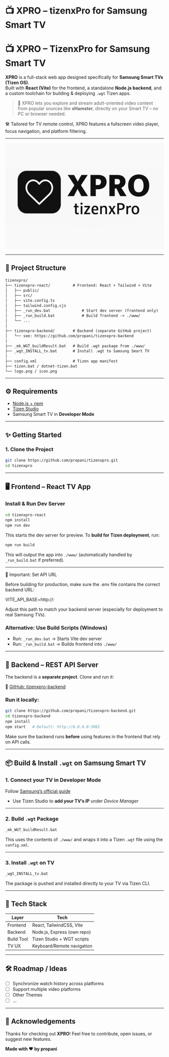 # 📺 XPRO – tizenxPro for Samsung Smart TV

# 📺 XPRO – TizenxPro for Samsung Smart TV

**XPRO** is a full-stack web app designed specifically for **Samsung Smart TVs (Tizen OS)**.  
Built with **React (Vite)** for the frontend, a standalone **Node.js backend**, and a custom toolchain for building & deploying `.wgt` Tizen apps.

> 📡 XPRO lets you explore and stream adult-oriented video content from popular sources like **xHamster**, directly on your Smart TV – no PC or browser needed.

🛠️ Tailored for TV remote control, XPRO features a fullscreen video player, focus navigation, and platform filtering.

---

![XPRO Logo](./logo.png)

---

## 🧽 Project Structure

```
tizenxpro/
├── tizenxpro-react/          # Frontend: React + Tailwind + Vite
│   ├── public/
│   ├── src/
│   ├── vite.config.ts
│   ├── tailwind.config.cjs
│   ├── _run_dev.bat              # Start dev server (frontend only)
│   ├── _run_build.bat            # Build frontend -> ./www/
│   └── ...
│
├── tizenxpro-backend/        # Backend (separate GitHub project)
│   └── see: https://github.com/propani/tizenxpro-backend
│
├── _mk_WGT_buildResult.bat   # Build .wgt package from ./www/
├── _wgt_INSTALL_tv.bat       # Install .wgt to Samsung Smart TV
│
├── config.xml                # Tizen app manifest
├── tizen.bat / dotnet-tizen.bat
└── logo.png / icon.png
```

---

## ⚙️ Requirements

* [Node.js + npm](https://nodejs.org/)
* [Tizen Studio](https://developer.tizen.org/development/tizen-studio)
* Samsung Smart TV in **Developer Mode**

---

## ✨ Getting Started

### 1. Clone the Project

```bash
git clone https://github.com/propani/tizenxpro.git
cd tizenxpro
```

---

## 🖥️ Frontend – React TV App

### Install & Run Dev Server

```bash
cd tizenxpro-react
npm install
npm run dev
```

This starts the dev server for preview.
To **build for Tizen deployment**, run:

```bash
npm run build
```

This will output the app into `./www/` (automatically handled by `_run_build.bat` if preferred).

---

🔧 Important: Set API URL

Before building for production, make sure the .env file contains the correct backend URL:

VITE_API_BASE=http://<your-backend-ip>:<your-backend-port>

Adjust this path to match your backend server (especially for deployment to real Samsung TVs).

### Alternative: Use Build Scripts (Windows)

* Run: `_run_dev.bat` → Starts Vite dev server
* Run: `_run_build.bat` → Builds frontend into `./www/`

---

## 🔧 Backend – REST API Server

The backend is a **separate project**. Clone and run it:

🔗 [GitHub: tizenxpro-backend](https://github.com/propani/tizenxpro-backend)

### Run it locally:

```bash
git clone https://github.com/propani/tizenxpro-backend.git
cd tizenxpro-backend
npm install
npm start   # Default: http://0.0.0.0:3001
```

Make sure the backend runs **before** using features in the frontend that rely on API calls.

---

## 📦 Build & Install `.wgt` on Samsung Smart TV

### 1. Connect your TV in Developer Mode

Follow [Samsung’s official guide](https://developer.samsung.com/smarttv/develop/getting-started/using-sdk/tv-device.html#Connecting-the-TV-and-SDK)

* Use Tizen Studio to **add your TV’s IP** under *Device Manager*

---

### 2. Build `.wgt` Package

```bash
_mk_WGT_buildResult.bat
```

This uses the contents of `./www/` and wraps it into a Tizen `.wgt` file using the `config.xml`.

---

### 3. Install `.wgt` on TV

```bash
_wgt_INSTALL_tv.bat
```

The package is pushed and installed directly to your TV via Tizen CLI.

---

## 🔧 Tech Stack

| Layer      | Tech                        |
| ---------- | --------------------------- |
| Frontend   | React, TailwindCSS, Vite    |
| Backend    | Node.js, Express (own repo) |
| Build Tool | Tizen Studio + WGT scripts  |
| TV UX      | Keyboard/Remote navigation  |

---

## 🛠️ Roadmap / Ideas

* [ ] Synchronize watch history across platforms
* [ ] Support multiple video platforms
* [ ] Other Themes
* [ ] ...

---

## 🙏 Acknowledgements

Thanks for checking out **XPRO**!
Feel free to contribute, open issues, or suggest new features.

**Made with ❤️ by propani**
